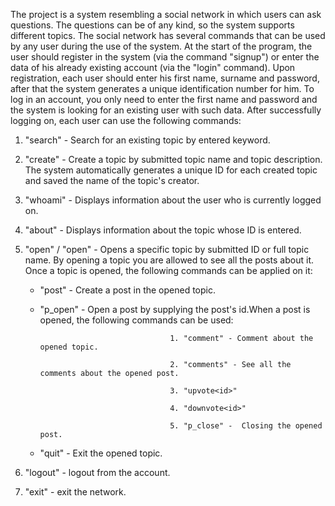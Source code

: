 The project is a system resembling a social network in which users can ask questions.
The questions can be of any kind, so the system supports different topics.
The social network has several commands that can be used by any user during the use of the system. At the start of the program, the user should register in the system (via the command "signup") or enter the data of his already existing account (via the "login" command). Upon registration, each user should enter his first name, surname and password, after that the system generates a unique identification number for him. To log in an account, you only need to enter the first name and password and the system is looking for an existing user with such data.
After successfully logging on, each user can use the following commands:
1. "search" - Search for an existing topic by entered keyword.
2. "create" - Create a topic by submitted topic name and topic description. The system automatically generates a unique ID for each created topic and saved the name of the topic's creator.
3. "whoami" - Displays information about the user who is currently logged on.
4. "about<id>" - Displays information about the topic whose ID is entered.
5. "open<topic id>" / "open<full topic name>" - Opens a specific topic by submitted ID or full topic name. By opening a topic you are allowed to see all the posts about it. Once a topic is opened, the following commands can be applied on it:
   - "post" - Create a post in the opened topic.
   - "p_open<id>" - Open a post by supplying the post's id.When a post is opened, the following commands can be used:
     
                                      1. "comment" - Comment about the opened topic.
     
                                      2. "comments" - See all the comments about the opened post.
     
                                      3. "upvote<id>"
     
                                      4. "downvote<id>"
     
                                      5. "p_close" -  Closing the opened post.

   - "quit" - Exit the opened topic.

7. "logout" - logout from the account.
8. "exit" - exit the network.
